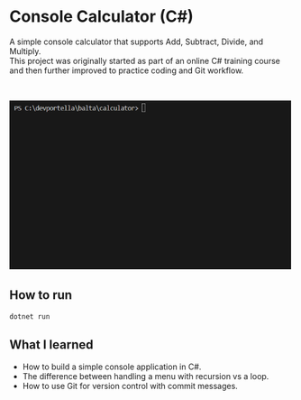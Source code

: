 # Console Calculator (C#)

A simple console calculator that supports Add, Subtract, Divide, and Multiply.  
This project was originally started as part of an online C# training course and then further improved to practice coding and Git workflow.

<br>

<p align="left">
  <img src="./demo-calculator.gif" alt="Calculator Demo" width="500"/>
</p>

## How to run

```bash
dotnet run
```

## What I learned

- How to build a simple console application in C#.
- The difference between handling a menu with recursion vs a loop.
- How to use Git for version control with commit messages.